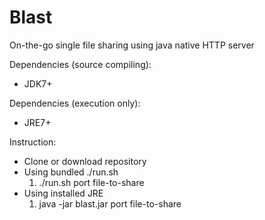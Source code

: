 # Blast
On-the-go single file sharing using java native HTTP server


Dependencies (source compiling):
<ul>
	<li>JDK7+</li>
</ul>

Dependencies (execution only):
<ul>
	<li>JRE7+</li>
</ul>

Instruction:
<ul>
	<li> Clone or download repository </li>
	<li>Using bundled ./run.sh
		<ol> 
			<li>./run.sh port file-to-share</li>
		</ol>
	</li>
	<li>Using installed JRE
		<ol>
			<li>java -jar blast.jar port file-to-share</li>
		</ol>
	</li>
</ul>


